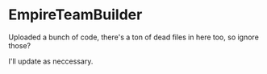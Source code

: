 # EmpireTeamBuilder
Uploaded a bunch of code, there's a ton of dead files in here too, so ignore those? 

I'll update as neccessary. 
